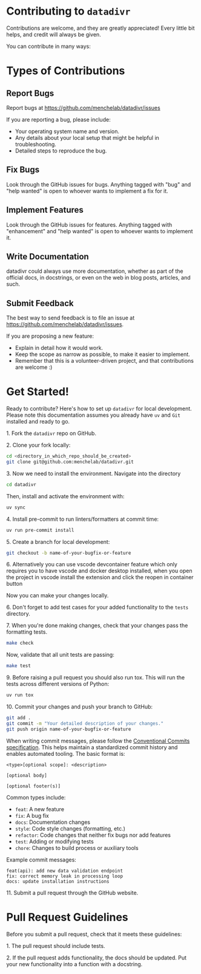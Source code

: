 # Contributing to `datadivr`

Contributions are welcome, and they are greatly appreciated!
Every little bit helps, and credit will always be given.

You can contribute in many ways:

# Types of Contributions

## Report Bugs

Report bugs at https://github.com/menchelab/datadivr/issues

If you are reporting a bug, please include:

- Your operating system name and version.
- Any details about your local setup that might be helpful in troubleshooting.
- Detailed steps to reproduce the bug.

## Fix Bugs

Look through the GitHub issues for bugs.
Anything tagged with "bug" and "help wanted" is open to whoever wants to implement a fix for it.

## Implement Features

Look through the GitHub issues for features.
Anything tagged with "enhancement" and "help wanted" is open to whoever wants to implement it.

## Write Documentation

datadivr could always use more documentation, whether as part of the official docs, in docstrings, or even on the web in blog posts, articles, and such.

## Submit Feedback

The best way to send feedback is to file an issue at https://github.com/menchelab/datadivr/issues.

If you are proposing a new feature:

- Explain in detail how it would work.
- Keep the scope as narrow as possible, to make it easier to implement.
- Remember that this is a volunteer-driven project, and that contributions
  are welcome :)

# Get Started!

Ready to contribute? Here's how to set up `datadivr` for local development.
Please note this documentation assumes you already have `uv` and `Git` installed and ready to go.

1\. Fork the `datadivr` repo on GitHub.

2\. Clone your fork locally:

```bash
cd <directory_in_which_repo_should_be_created>
git clone git@github.com:menchelab/datadivr.git
```

3\. Now we need to install the environment. Navigate into the directory

```bash
cd datadivr
```

Then, install and activate the environment with:

```bash
uv sync
```

4\. Install pre-commit to run linters/formatters at commit time:

```bash
uv run pre-commit install
```

5\. Create a branch for local development:

```bash
git checkout -b name-of-your-bugfix-or-feature
```

6\. Alternatively you can use vscode devcontainer feature which only requires you to have vscode and docker desktop installed, when you open the project in vscode install the extension and click the reopen in container button

Now you can make your changes locally.

6\. Don't forget to add test cases for your added functionality to the `tests` directory.

7\. When you're done making changes, check that your changes pass the formatting tests.

```bash
make check
```

Now, validate that all unit tests are passing:

```bash
make test
```

9\. Before raising a pull request you should also run tox.
This will run the tests across different versions of Python:

```bash
uv run tox
```

10\. Commit your changes and push your branch to GitHub:

```bash
git add .
git commit -m "Your detailed description of your changes."
git push origin name-of-your-bugfix-or-feature
```

When writing commit messages, please follow the [Conventional Commits specification](https://www.conventionalcommits.org/en/v1.0.0/). This helps maintain a standardized commit history and enables automated tooling. The basic format is:

```
<type>[optional scope]: <description>

[optional body]

[optional footer(s)]
```

Common types include:

- `feat`: A new feature
- `fix`: A bug fix
- `docs`: Documentation changes
- `style`: Code style changes (formatting, etc.)
- `refactor`: Code changes that neither fix bugs nor add features
- `test`: Adding or modifying tests
- `chore`: Changes to build process or auxiliary tools

Example commit messages:

```
feat(api): add new data validation endpoint
fix: correct memory leak in processing loop
docs: update installation instructions
```

11\. Submit a pull request through the GitHub website.

# Pull Request Guidelines

Before you submit a pull request, check that it meets these guidelines:

1\. The pull request should include tests.

2\. If the pull request adds functionality, the docs should be updated.
Put your new functionality into a function with a docstring.
